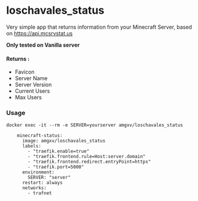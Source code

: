 # loschavales_status
Very simple app that returns information from your Minecraft Server, based on https://api.mcsrvstat.us

**Only tested on Vanilla server**

#### Returns : 
* Favicon 
* Server Name
* Server Version
* Current Users
* Max Users

### Usage

```
docker exec -it --rm -e SERVER=yourserver amgxv/loschavales_status
```

```
    minecraft-status:
      image: amgxv/loschavales_status
      labels:
        - "traefik.enable=true"
        - "traefik.frontend.rule=Host:server.domain"
        - "traefik.frontend.redirect.entryPoint=https"
        - "traefik.port=5000"
      environment:
        SERVER: "server"
      restart: always
      networks:
        - trafnet

```

